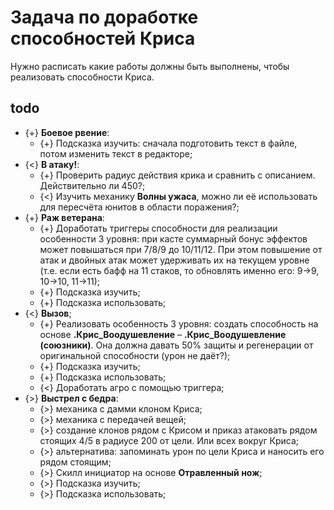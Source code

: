 # Задача по доработке способностей Криса
Нужно расписать какие работы должны быть выполнены, чтобы реализовать способности Криса.

## todo

* {+} **Боевое рвение**:
   * {+} Подсказка изучить: сначала подготовить текст в файле, потом изменить текст в редакторе;   
* {<} **В атаку!**:
   * {+} Проверить радиус действия крика и сравнить с описанием. Действительно ли 450?;
   * {<} Изучить механику **Волны ужаса**, можно ли её использовать для пересчёта юнитов в области поражения?;
* {+} **Раж ветерана**:
   * {+} Доработать триггеры способности для реализации особенности 3 уровня: при касте суммарный бонус эффектов может повышаться при 7/8/9 до 10/11/12. При этом повышение от атак и двойных атак может удерживать их на текущем уровне (т.е. если есть бафф на 11 стаков, то обновлять именно его: 9->9, 10->10, 11->11);
   * {+} Подсказка изучить;
   * {+} Подсказка использовать;
* {<} **Вызов**;
   * {+} Реализовать особенность 3 уровня: создать способность на основе **.Крис_Воодушевление** &ndash; **.Крис_Воодушевление (союзники)**. Она должна давать 50% защиты и регенерации от оригинальной способности (урон не даёт?);
   * {+} Подсказка изучить;
   * {+} Подсказка использовать;
   * {<} Доработать агро с помощью триггера;
* {>} **Выстрел с бедра**:
   * {>} механика с дамми клоном Криса;
   * {>} механика с передачей вещей;
   * {>} создание клонов рядом с Крисом и приказ атаковать рядом стоящих 4/5 в радиусе 200 от цели. Или всех вокруг Криса;
   * {>} альтернатива: запоминать урон по цели Криса и наносить его рядом стоящим;
   * {>} Скилл инициатор на основе **Отравленный нож**;
   * {>} Подсказка изучить;
   * {>} Подсказка использовать;